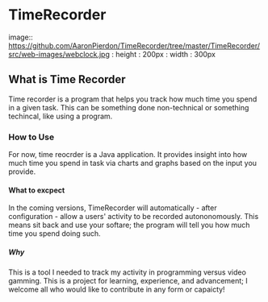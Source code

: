 # TimeRecorder


image:: https://github.com/AaronPierdon/TimeRecorder/tree/master/TimeRecorder/src/web-images/webclock.jpg
  : height : 200px
  : width : 300px

## What is Time Recorder
  Time recorder is a program that helps you track how much time you spend in a given task. This can be something done non-technical or something techincal, like using a program.
  
### How to Use
  For now, time reocrder is a Java application. It provides insight into how much time you spend in task via charts and graphs based on the input you provide.
  
#### What to excpect
  In the coming versions, TimeRecorder will automatically - after configuration - allow a users' activity to be recorded autononomously.
    This means sit back and use your softare; the program will tell you how much time you spend doing such.

##### Why

  This is a tool I needed to track my activity in programming versus video gamming. This is a project for learning, experience, and advancement; I welcome all who would like to contribute in any form or capaicty!
